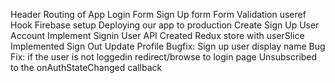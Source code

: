 Header
Routing of App
Login Form
Sign Up form
Form Validation
useref Hook
Firebase setup
Deploying our app to production
Create Sign Up User Account
Implement Signin User API
Created Redux store with userSlice
Implemented Sign Out
Update Profile
Bugfix: Sign up user display name
Bug Fix: if the user is not loggedin redirect/browse to login page
Unsubscribed to the onAuthStateChanged callback
